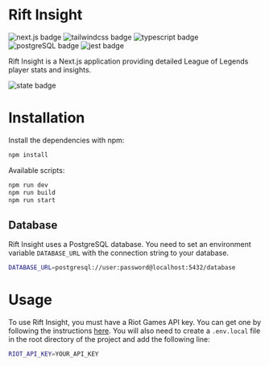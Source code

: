 # Rift Insight

![next.js badge](https://img.shields.io/badge/next.js-000000?style=for-the-badge&logo=next.js&logoColor=white)
![tailwindcss badge](https://img.shields.io/badge/tailwindcss-089bdc?style=for-the-badge&logo=tailwind-css&logoColor=white)
![typescript badge](https://img.shields.io/badge/typescript-3178c6?style=for-the-badge&logo=typescript&logoColor=white)
![postgreSQL badge](https://img.shields.io/badge/postgreSQL-336791?style=for-the-badge&logo=postgresql&logoColor=white)
![jest badge](https://img.shields.io/badge/jest-9b0f1d?style=for-the-badge&logo=jest&logoColor=white)

Rift Insight is a Next.js application providing detailed League of Legends player stats and insights.

![state badge](https://img.shields.io/badge/current_state-in_development-red)

# Installation

Install the dependencies with npm:

```bash
npm install
```

Available scripts:

```bash
npm run dev
npm run build
npm run start
```

## Database

Rift Insight uses a PostgreSQL database. You need to set an environment variable `DATABASE_URL` with the connection string to your database.

```bash
DATABASE_URL=postgresql://user:password@localhost:5432/database
```
<!-- TODO: schema sync instructions -->

# Usage

To use Rift Insight, you must have a Riot Games API key.
You can get one by following the instructions [here](https://developer.riotgames.com/).
You will also need to create a `.env.local` file in the root directory of the project and add the following line:

```bash
RIOT_API_KEY=YOUR_API_KEY
```
